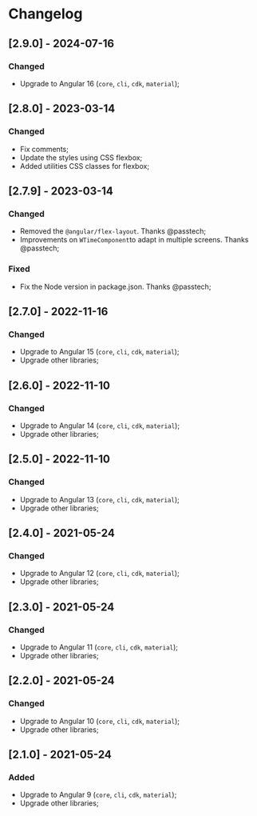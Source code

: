 # Changelog

## [2.9.0] - 2024-07-16

### Changed

- Upgrade to Angular 16 (`core`, `cli`, `cdk`, `material`);

## [2.8.0] - 2023-03-14

### Changed

- Fix comments;
- Update the styles using CSS flexbox;
- Added utilities CSS classes for flexbox;

## [2.7.9] - 2023-03-14

### Changed

- Removed the `@angular/flex-layout`. Thanks @passtech;
- Improvements on `WTimeComponent`to adapt in multiple screens. Thanks @passtech;

### Fixed

- Fix the Node version in package.json. Thanks @passtech;

## [2.7.0] - 2022-11-16

### Changed

- Upgrade to Angular 15 (`core`, `cli`, `cdk`, `material`);
- Upgrade other libraries;

## [2.6.0] - 2022-11-10

### Changed

- Upgrade to Angular 14 (`core`, `cli`, `cdk`, `material`);
- Upgrade other libraries;

## [2.5.0] - 2022-11-10

### Changed

- Upgrade to Angular 13 (`core`, `cli`, `cdk`, `material`);
- Upgrade other libraries;

## [2.4.0] - 2021-05-24

### Changed

- Upgrade to Angular 12 (`core`, `cli`, `cdk`, `material`);
- Upgrade other libraries;

## [2.3.0] - 2021-05-24

### Changed

- Upgrade to Angular 11 (`core`, `cli`, `cdk`, `material`);
- Upgrade other libraries;

## [2.2.0] - 2021-05-24

### Changed

- Upgrade to Angular 10 (`core`, `cli`, `cdk`, `material`);
- Upgrade other libraries;

## [2.1.0] - 2021-05-24

### Added

- Upgrade to Angular 9 (`core`, `cli`, `cdk`, `material`);
- Upgrade other libraries;
